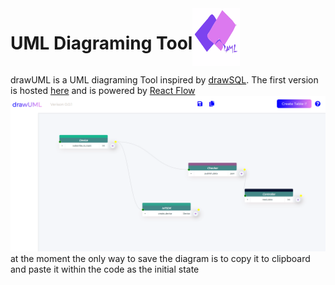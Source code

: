 <div style="display:flex;">
  <h1>UML Diagraming Tool</h1>
  <img src="src\logo.svg" style="width:15%" />
</div>

drawUML is a UML diagraming Tool inspired by [drawSQL](https://drawsql.app/). The first version is hosted [here](https://master.dfjp2hsgidq28.amplifyapp.com) and is powered by [React Flow](https://reactflow.dev/docs/guides/custom-nodes/)
![drawUML](/drawUML.png) at the moment the only way to save the diagram is to copy it to clipboard and paste it within the code as the initial state
